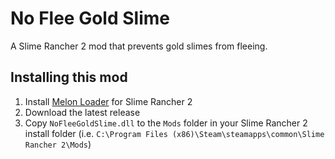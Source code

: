 # No Flee Gold Slime

A Slime Rancher 2 mod that prevents gold slimes from fleeing.

## Installing this mod

1. Install [Melon Loader](https://melonwiki.xyz/#/?id=automated-installation) for Slime Rancher 2
1. Download the latest release
1. Copy `NoFleeGoldSlime.dll` to the `Mods` folder in your Slime Rancher 2 install folder (i.e. `C:\Program Files (x86)\Steam\steamapps\common\Slime Rancher 2\Mods`)
